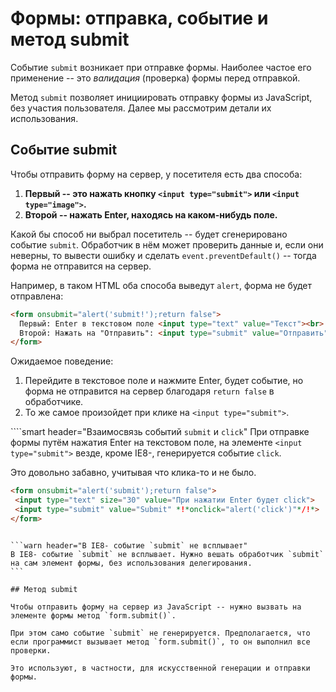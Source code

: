 # Формы: отправка, событие и метод submit

Событие `submit` возникает при отправке формы. Наиболее частое его применение -- это *валидация* (проверка) формы перед отправкой.

Метод `submit` позволяет инициировать отправку формы из JavaScript, без участия пользователя. Далее мы рассмотрим детали их использования.

## Событие submit

Чтобы отправить форму на сервер, у посетителя есть два способа:

1. **Первый -- это нажать кнопку `<input type="submit">` или `<input type="image">`.**
2. **Второй -- нажать Enter, находясь на каком-нибудь поле.**

Какой бы способ ни выбрал посетитель -- будет сгенерировано событие `submit`. Обработчик в нём может проверить данные и, если они неверны, то вывести ошибку и сделать `event.preventDefault()` -- тогда форма не отправится на сервер.

Например, в таком HTML оба способа выведут `alert`, форма не будет отправлена:

```html autorun height=80 no-beautify
<form onsubmit="alert('submit!');return false">
  Первый: Enter в текстовом поле <input type="text" value="Текст"><br>
  Второй: Нажать на "Отправить": <input type="submit" value="Отправить">
</form>
```

Ожидаемое поведение:

1. Перейдите в текстовое поле и нажмите Enter, будет событие, но форма не отправится на сервер благодаря `return false` в обработчике.
2. То же самое произойдет при клике на `<input type="submit">`.

````smart header="Взаимосвязь событий `submit` и `click`"
При отправке формы путём нажатия Enter на текстовом поле, на элементе `<input type="submit">` везде, кроме IE8-, генерируется событие `click`.

Это довольно забавно, учитывая что клика-то и не было.

```html autorun height=80
<form onsubmit="alert('submit');return false">
 <input type="text" size="30" value="При нажатии Enter будет click">
 <input type="submit" value="Submit" *!*onclick="alert('click')"*/!*>
</form>
```
````

```warn header="В IE8- событие `submit` не всплывает"
В IE8- событие `submit` не всплывает. Нужно вешать обработчик `submit` на сам элемент формы, без использования делегирования.
```

## Метод submit

Чтобы отправить форму на сервер из JavaScript -- нужно вызвать на элементе формы метод `form.submit()`.

При этом само событие `submit` не генерируется. Предполагается, что если программист вызывает метод `form.submit()`, то он выполнил все проверки.

Это используют, в частности, для искусственной генерации и отправки формы.

